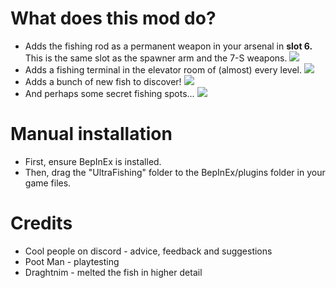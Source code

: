 # What does this mod do?
- Adds the fishing rod as a permanent weapon in your arsenal in <b>slot 6.</b> This is the same slot as the spawner arm and the 7-S weapons.
![](https://raw.githubusercontent.com/earthlingOnFire/UltraFishing/refs/heads/main/screenshots/Screenshot1.png)
- Adds a fishing terminal in the elevator room of (almost) every level.
![](https://raw.githubusercontent.com/earthlingOnFire/UltraFishing/refs/heads/main/screenshots/Screenshot3.png)
- Adds a bunch of new fish to discover!
![](https://raw.githubusercontent.com/earthlingOnFire/UltraFishing/refs/heads/main/screenshots/Screenshot4.png)
- And perhaps some secret fishing spots...
![](https://raw.githubusercontent.com/earthlingOnFire/UltraFishing/refs/heads/main/screenshots/Screenshot5.png)

# Manual installation
- First, ensure BepInEx is installed. 
- Then, drag the "UltraFishing" folder to the BepInEx/plugins folder in your game files.

# Credits
- Cool people on discord - advice, feedback and suggestions
- Poot Man - playtesting
- Draghtnim - melted the fish in higher detail
